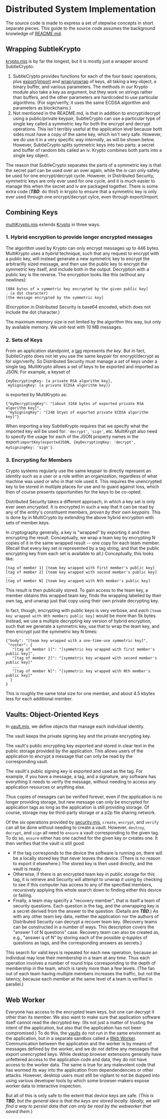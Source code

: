 # Distributed System Implementation

The source code is made to express a set of stepwise concepts in short separate pieces. This guide to the source code assumes the background knowledge of [README.md](Readme.md).

## Wrapping SubtleKrypto

[krypto.mjs](krypto.mjs) is by far the longest, but it is mostly just a wrapper around SubtleCrypto:

1. SubtleCrypto provides functions for each of the four basic operations, plus [export](https://developer.mozilla.org/en-US/docs/Web/API/SubtleCrypto/exportKey)/[import](https://developer.mozilla.org/en-US/docs/Web/API/SubtleCrypto/importKey) and [wrap](https://developer.mozilla.org/en-US/docs/Web/API/SubtleCrypto/wrapKey)/[unwrap](https://developer.mozilla.org/en-US/docs/Web/API/SubtleCrypto/unwrapKey) of keys, all taking a key object, a binary buffer, and various parameters. The methods in our Krypto module also take a key as argument, but they work on strings rather than buffers, and the other parameters are hardcoded to use particular algorithms. (For sign/verify, it uses the same ECDSA algorithm and parameters as blockchains.)
2. Not mentioned in the README.md, is that in addition to encrypt/decrypt using a public/private keypair, SubtleCrypto can use a particular type of single key called a symmetric key for both the encrypt and decrypt operations. This isn't terribly useful at the application level because both sides must have a copy of the same key, which isn't very safe. However, we do use it in a very specific way _internally_, as will be shown below. However, SubtleCrypto splits symmetric keys into two parts: a secret and buffer of random bits called an iv. Krypto combines both parts into a single key object.

The reason that SubtleCrypto separates the parts of a symmetric key is that the secret part can be used over an over again, while the iv can only safely be used for one encrypt/decrypt cycle. However, in Distributed Security, symmetric keys are only ever used for one cycle, and it is much easier to manage this when the secret and iv are packaged together. There is some extra code (_**TBD**_: do this!) in krypto to ensure that a symmetric key is only ever used through one encrypt/decrypt cylce, even through export/import. 


## Combining Keys

[multiKrypto.mjs](multiKrypto.mjs) extends [Krypto](#wrapping-subtlekrypto) in three ways:

### 1. Hybrid encryption to provide longer encrypted messages
The algorithm used by Krypto can only encrypt messages up to 446 bytes. MultiKrypto uses a _hybrid_ technique, such that any request to encrypt with a public key, will instead generate a new symmetric key to encrypt the arbitrarilly sized message, and then use the public key to encrypt the symmetric key itself, and include both in the output. Decryption with a public key is the reverse.  The encryption looks like this (without any newlines):

```
[684 bytes of a symmetric key encrypted by the given public key]
. (a dot character)
[the message encrypted by the symmetric key]
```
(Encryption in Distributed Security is base64 encoded, which does not include the dot character.)

The maximum memory size is not limited by the algorithm this way, but only by available memory. We unit-test with 10 MB messages.

### 2. Sets of Keys
From an application standpoint, a [tag](README.md#operations-and-tags) represents _the key_. But in fact, SubtleCrypto does not let you use the same keypair for encrypt/decrypt as for sign/verify. So Distributed Security must manage a _set_ of keys under a single tag. MultiKrypto allows a set of keys to be exported and imported as JSON. For example, a keyset of 

```
{myDecryptingKey: [a private RSA algorithm key], 
 mySigningKey: [a private ECDSA algorithm key]}
```
is exported by MultiKrypto as:

```
{"myDecryptingKey": "[about 3168 bytes of exported private RSA algorithm key]",
 "mySigningKey": "[248 btyes of exported private ECDSA algorithm key]"}
```
When importing a key SubtleKrypto requires that we specify what the imported key will be used for: `'decrypt'`, `'sign'`, etc. MultiKrypt also need to specify the usage for each of the JSON property names in the export:`importKey(exportedJSON, {myDecryptingKey: 'decrypt', mySigningKey: 'sign'}`.


### 3. Encrypting for Members
Crypto systems regularly use the same keypair to directly represent an _identity_ such as a user or a role within an organization, regardless of what machine was used or who in that role used it. This requires the unencrypted key to be stored in multiple places for use and to guard against loss, which then of course presents opportunities for the keys to be co-opted. 

Distributed Security takes a different approach, in which a key set is only ever seen _encrypted_. It is encrypted in such a way that it can be read by any of the entity's constituent members, _proven by their own keypairs_. This is done by in MultiCrypto by extending the above hybrid encryption with sets of member keys.

In cryptography generally, a key is "wrapped" by exporting it and then encrypting the result. Conceptually, we wrap a team key by encrypting N copies of it in the same wrapped result -- one copy for each team member. (Recall that every key set is represented by a tag string, and that the public encrypting key from each set is available to all.) Conceptually, this looks like:

```
[tag of member 1] [team key wrapped with first member's public key]
[tag of member 2] [team key wrapped with second member's public key]
...
[tag of member N] [team key wrapped with Nth member's public key]
```
This result is then publically stored. To gain access to the team key, a member obtains this wrapped team key, finds the wrapping labelled by their own tag, and unwrap just that copy using their own private decrypting key.

In fact, though, encrypting with public keys is very verbose, and _each_ `[team key wrapped with Nth members public key]` would be more than 5k bytes. Instead, we use a multiple decrypting key version of hybrid encryption, such that we generate a symmetric key, use that to wrap the team key, and then encrypt just the symmetric key N times:

```
{"body": "[team key wrapped with a one-time-use symmetric key]",
 "roster": {
   "[tag of member 1]": "[symmetric key wrapped with first member's public key]",
   "[tag of member 2]": "[symmetric key wrapped with second member's public key]"
   ...
   "[tag of member N]": "[symmetric key wrapped with Nth member's public key]"
  }
}
```

This is roughly the same total size for one member, and about 4.5 kbytes less for each additional member.


## Vaults: Object-Oriented Keys

In [vault.mjs](vault.mjs), we define objects that manage each individual identity.

The vault keeps the private signing key and the private encrypting key.

The vault's public encrypting key exported and stored in clear text in the public storage provided by the application. This allows users of the application to encrypt a message that can only be read by the corresponding vault.

The vaullt's public signing key is exported and used as the tag. For example, if you have a message, a tag, and a signature, any software has everything it needs to verify the message, without needing to access any application resources or anything else.

Thus copies of mesages can be verified forever, even if the application is no longer providing storage, but new message can only be encrypted for application tags as long as the application is still providing storage. Of course, storage may be third-party storage or a p2p file sharing network.

Of the six operations provided by [security.mjs](security.mjs), `create`, `encrypt`, and `verify` can all be done without needing to create a vault. However, `destroy`, `decrypt`, and `sign` all need to `ensure` a vault corresponding to the given tag. To do so, `ensure` either has one cached for the given key or creates one. It then verifies that the vault is still good:

- If the tag corresponds to the device the software is running on, there will be a locally stored key that never leaves the device. (There is no reason to export it elsewhere.) The stored key is then used directly, and the vault is ready.
- Otherwise, if there is an encrypted team key in public storage for this tag, it is retrieve and Security will attempt to unwrap it using by checking to see if this computer has access to any of the specified members, recursively applying this whole search down to finding either this device or failing.
- Finally, a team may specify a "recovery member", that is itself a team of security questions. Each question is the tag, and the unwrapping key is a secret derived from the answer to the question. (Details are _**TBD**_.) As with any other team key data, neither the application nor the authors of Distributed Security can decrypt a recover team key. (Recovery teams can be constructed in a number of ways. This description covers the "answer 1 of N questions" case. Recovery team can also be created as, e.g., "answer q of N" by storing each of the possible _q-tupples_ of questions as tags, and the corresponding answers as secrets.)

This search for valid keys is repeated for each new operation, because an individual may lose their membership in a team at any time. Thus each operation involves a number of round trips corresponding to the depth of membership in the team, which is rarely more than a few levels. (The fan out of each team having multiple members increases the traffic, but not the latency, because each member at the same level of a team is verified in parallel.)

## Web Worker

Everyone has access to the encrypted team keys, but one can decrypt it other than its member. We also want to make sure that application software itself cannot read the decrypted key. (Its not just a matter of trusting the intent of the application, but also that the application has not been compromised.) To do this, the [vaults](#vaults-object-oriented-keys) do not run in the same environment as the application, but in a separate sandbox called a [Web Worker](https://developer.mozilla.org/en-US/docs/Web/API/Web_Workers_API). Communication between the application and the worker is by means of messages defined by the worker, and we do not define any messages that export unencrypted keys. While desktop browser extensions generally have unfettered access to the application code and data, they do not have access to the worker data. The same is true for any malevolent code that has wormed its way into the application from dependendencies or other attacks. However, desktop users must still be vigilant to not be dupped into using various developer tools by which some browser-makers expose worker data to interactive inspection.

But all of this is only safe to the extent that device keys are safe. _(This is **TBD**, but the general idea is that the keys are stored locally. Ideally, we will find a way to persist data that can only be read by the webworker that saved them._)